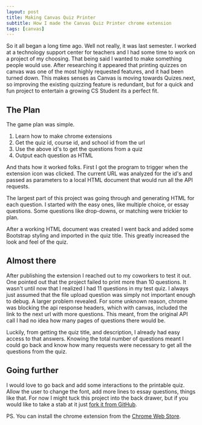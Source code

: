 ```yaml
---
layout: post
title: Making Canvas Quiz Printer
subtitle: How I made the Canvas Quiz Printer chrome extension
tags: [canvas]
---
```


So it all began a long time ago. Well not really, it was last semester. I worked at a technology support center for teachers and I had some time to work on a project of my choosing. That being said I wanted to make something people would use. After researching it appeared that printing quizzes on canvas was one of the most highly requested features, and it had been turned down. This makes senses as Canvas is moving towards Quizes.next, so improving the existing quizzing feature is redundant, but for a quick and fun project to entertain a growing CS Student its a perfect fit.  

## The Plan

The game plan was simple.
1. Learn how to make chrome extensions
2. Get the quiz id, course id, and school id from the url
3. Use the above id's to get the questions from a quiz
4. Output each question as HTML

And thats how it worked folks. First I got the program to trigger when the extension icon was clicked. The current URL was analyzed for the id's and passed as parameters to a local HTML document that would run all the API requests.

The largest part of this project was going through and generating HTML for each question. I started with the easy ones, like multiple choice, or essay questions. Some questions like drop-downs, or matching were trickier to plan.

After a working HTML document was created I went back and added some Bootstrap styling and imported in the quiz title. This greatly increased the look and feel of the quiz.

## Almost there

After publishing the extension I reached out to my coworkers to test it out. One pointed out that the project failed to print more than 10 questions. It wasn't until now that I realized I had 11 questions in my test quiz. I always just assumed that the file upload question was simply not important enough to debug. A larger problem revealed. For some unknown reason, chrome was blocking the api response headers, which with canvas, included the link to the next url with more questions. This meant, from the original API call I had no idea how many pages of questions there would be.

Luckily, from getting the quiz title, and description, I already had easy access to that answers. Knowing the total number of questions meant I could go back and know how many requests were necessary to get all the questions from the quiz.

## Going further

I would love to go back and add some interactions to the printable quiz. Allow the user to change the font, add more lines to essay questions, things like that. For now I might tuck this project into the back drawer, but if you would like to take a stab at it just [fork it from GitHub](https://github.com/peterfoxflick/CanvasQuizPrinter).

PS. You can install the chrome extension from the [Chrome Web Store](https://chrome.google.com/webstore/detail/canvas-quiz-printer/aolnbenhahgdmbdgjdkphepifgdnphcl).  
